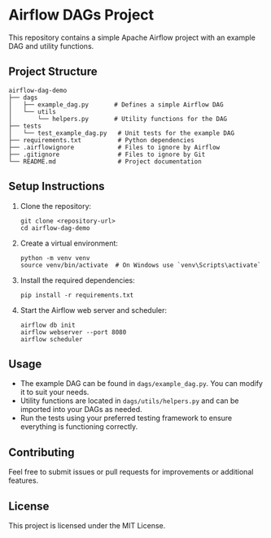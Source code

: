 # Airflow DAGs Project

This repository contains a simple Apache Airflow project with an example DAG and utility functions. 

## Project Structure

```
airflow-dag-demo
├── dags
│   ├── example_dag.py       # Defines a simple Airflow DAG
│   └── utils
│       └── helpers.py       # Utility functions for the DAG
├── tests
│   └── test_example_dag.py   # Unit tests for the example DAG
├── requirements.txt          # Python dependencies
├── .airflowignore            # Files to ignore by Airflow
├── .gitignore                # Files to ignore by Git
└── README.md                 # Project documentation
```

## Setup Instructions

1. Clone the repository:
   ```
   git clone <repository-url>
   cd airflow-dag-demo
   ```

2. Create a virtual environment:
   ```
   python -m venv venv
   source venv/bin/activate  # On Windows use `venv\Scripts\activate`
   ```

3. Install the required dependencies:
   ```
   pip install -r requirements.txt
   ```

4. Start the Airflow web server and scheduler:
   ```
   airflow db init
   airflow webserver --port 8080
   airflow scheduler
   ```

## Usage

- The example DAG can be found in `dags/example_dag.py`. You can modify it to suit your needs.
- Utility functions are located in `dags/utils/helpers.py` and can be imported into your DAGs as needed.
- Run the tests using your preferred testing framework to ensure everything is functioning correctly.

## Contributing

Feel free to submit issues or pull requests for improvements or additional features. 

## License

This project is licensed under the MIT License.